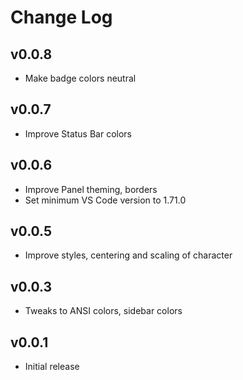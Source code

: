 # Change Log

## v0.0.8

- Make badge colors neutral

## v0.0.7

- Improve Status Bar colors

## v0.0.6

- Improve Panel theming, borders
- Set minimum VS Code version to 1.71.0

## v0.0.5

- Improve styles, centering and scaling of character

## v0.0.3

- Tweaks to ANSI colors, sidebar colors

## v0.0.1

- Initial release

